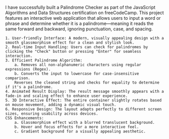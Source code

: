I have successfully built a Palindrome Checker as part of the JavaScript Algorithms and Data Structures certification on freeCodeCamp. This project features an interactive web application that allows users to input a word or phrase and determine whether it is a palindrome—meaning it reads the same forward and backward, ignoring punctuation, case, and spacing.

    1. User-friendly Interface: A modern, visually appealing design with a smooth glassmorphism effect for a clean and stylish look.
    2. Real-time Input Handling: Users can check for palindromes by clicking the "Check" button or pressing "Enter" for seamless interaction.
    3. Efficient Palindrome Algorithm:
        a. Removes all non-alphanumeric characters using regular expressions (Regex).
        b. Converts the input to lowercase for case-insensitive comparison.
        Reverses the cleaned string and checks for equality to determine if it's a palindrome.
    4. Animated Result Display: The result message smoothly appears with a fade-in and scaling effect to enhance user experience.
    5. 3D Interactive Effect: The entire container slightly rotates based on mouse movement, adding a dynamic visual touch.
    6. Responsive Design: The layout adapts perfectly to different screen sizes, ensuring usability across devices.
    CSS Enhancements:
        a. Glassmorphism effect with a blurred translucent background.
        b. Hover and focus effects for a more interactive feel.
        c. Gradient background for a visually appealing aesthetic.
